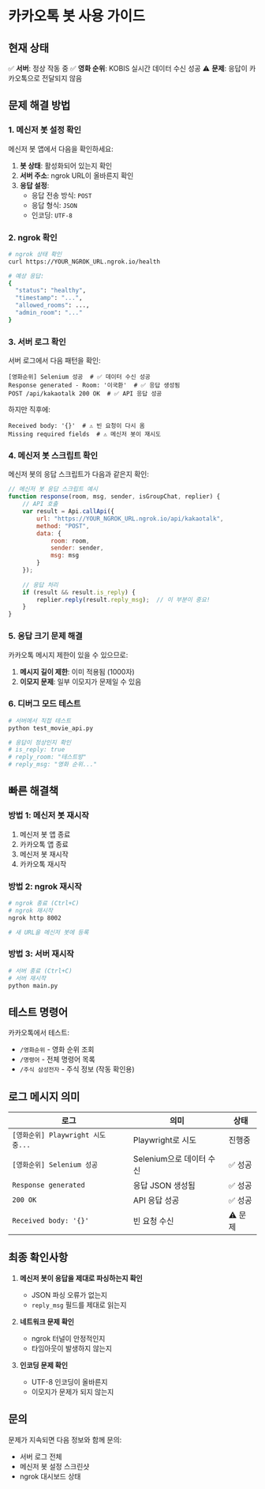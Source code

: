 # 카카오톡 봇 사용 가이드

## 현재 상태

✅ **서버**: 정상 작동 중
✅ **영화 순위**: KOBIS 실시간 데이터 수신 성공
⚠️ **문제**: 응답이 카카오톡으로 전달되지 않음

## 문제 해결 방법

### 1. 메신저 봇 설정 확인

메신저 봇 앱에서 다음을 확인하세요:

1. **봇 상태**: 활성화되어 있는지 확인
2. **서버 주소**: ngrok URL이 올바른지 확인
3. **응답 설정**: 
   - 응답 전송 방식: `POST`
   - 응답 형식: `JSON`
   - 인코딩: `UTF-8`

### 2. ngrok 확인

```bash
# ngrok 상태 확인
curl https://YOUR_NGROK_URL.ngrok.io/health

# 예상 응답:
{
  "status": "healthy",
  "timestamp": "...",
  "allowed_rooms": ...,
  "admin_room": "..."
}
```

### 3. 서버 로그 확인

서버 로그에서 다음 패턴을 확인:

```
[영화순위] Selenium 성공  # ✅ 데이터 수신 성공
Response generated - Room: '이국환'  # ✅ 응답 생성됨
POST /api/kakaotalk 200 OK  # ✅ API 응답 성공
```

하지만 직후에:
```
Received body: '{}'  # ⚠️ 빈 요청이 다시 옴
Missing required fields  # ⚠️ 메신저 봇이 재시도
```

### 4. 메신저 봇 스크립트 확인

메신저 봇의 응답 스크립트가 다음과 같은지 확인:

```javascript
// 메신저 봇 응답 스크립트 예시
function response(room, msg, sender, isGroupChat, replier) {
    // API 호출
    var result = Api.callApi({
        url: "https://YOUR_NGROK_URL.ngrok.io/api/kakaotalk",
        method: "POST",
        data: {
            room: room,
            sender: sender,
            msg: msg
        }
    });
    
    // 응답 처리
    if (result && result.is_reply) {
        replier.reply(result.reply_msg);  // 이 부분이 중요!
    }
}
```

### 5. 응답 크기 문제 해결

카카오톡 메시지 제한이 있을 수 있으므로:

1. **메시지 길이 제한**: 이미 적용됨 (1000자)
2. **이모지 문제**: 일부 이모지가 문제일 수 있음

### 6. 디버그 모드 테스트

```python
# 서버에서 직접 테스트
python test_movie_api.py

# 응답이 정상인지 확인
# is_reply: true
# reply_room: "테스트방"
# reply_msg: "영화 순위..."
```

## 빠른 해결책

### 방법 1: 메신저 봇 재시작
1. 메신저 봇 앱 종료
2. 카카오톡 앱 종료
3. 메신저 봇 재시작
4. 카카오톡 재시작

### 방법 2: ngrok 재시작
```bash
# ngrok 종료 (Ctrl+C)
# ngrok 재시작
ngrok http 8002

# 새 URL을 메신저 봇에 등록
```

### 방법 3: 서버 재시작
```bash
# 서버 종료 (Ctrl+C)
# 서버 재시작
python main.py
```

## 테스트 명령어

카카오톡에서 테스트:
- `/영화순위` - 영화 순위 조회
- `/명령어` - 전체 명령어 목록
- `/주식 삼성전자` - 주식 정보 (작동 확인용)

## 로그 메시지 의미

| 로그 | 의미 | 상태 |
|------|------|------|
| `[영화순위] Playwright 시도 중...` | Playwright로 시도 | 진행중 |
| `[영화순위] Selenium 성공` | Selenium으로 데이터 수신 | ✅ 성공 |
| `Response generated` | 응답 JSON 생성됨 | ✅ 성공 |
| `200 OK` | API 응답 성공 | ✅ 성공 |
| `Received body: '{}'` | 빈 요청 수신 | ⚠️ 문제 |

## 최종 확인사항

1. **메신저 봇이 응답을 제대로 파싱하는지 확인**
   - JSON 파싱 오류가 없는지
   - `reply_msg` 필드를 제대로 읽는지

2. **네트워크 문제 확인**
   - ngrok 터널이 안정적인지
   - 타임아웃이 발생하지 않는지

3. **인코딩 문제 확인**
   - UTF-8 인코딩이 올바른지
   - 이모지가 문제가 되지 않는지

## 문의

문제가 지속되면 다음 정보와 함께 문의:
- 서버 로그 전체
- 메신저 봇 설정 스크린샷
- ngrok 대시보드 상태